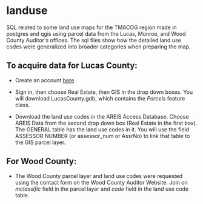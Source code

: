 # landuse
SQL related to some land use maps for the TMACOG region made in postgres and qgis using parcel data from the Lucas, Monroe, and Wood County Auditor's offices. The sql files show how the detailed land use codes were generalized into broader categories when preparing the map.

## To acquire data for Lucas County:

- Create an account [here](http://co.lucas.oh.us/2730/File-Downloads)


- Sign in, then choose Real Estate, then GIS in the drop down boxes.  You will download LucasCounty.gdb, which contains the <i>Parcels</i>  feature class.

- Download the land use codes in the AREIS Access Database. Choose AREIS Data from the second drop down box (Real Estate in the first box). The GENERAL table has the land use codes in it.  You will use the field ASSESSOR NUMBER (or assessor_num or AssrNo) to link that table to the GIS parcel layer.

## For Wood County:

- The Wood County parcel layer and land use codes were requested using the contact form on the Wood County Auditor Website. Join on <i>mclassific</i> field in the parcel layer and <i>code</i> field in the land use code table.


